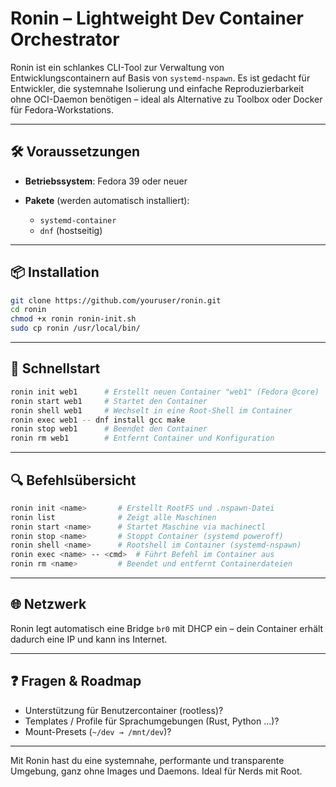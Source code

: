 # Ronin – Lightweight Dev Container Orchestrator

Ronin ist ein schlankes CLI-Tool zur Verwaltung von Entwicklungscontainern auf Basis von `systemd-nspawn`. Es ist gedacht für Entwickler, die systemnahe Isolierung und einfache Reproduzierbarkeit ohne OCI-Daemon benötigen – ideal als Alternative zu Toolbox oder Docker für Fedora-Workstations.

---

## 🛠 Voraussetzungen

* **Betriebssystem**: Fedora 39 oder neuer
* **Pakete** (werden automatisch installiert):

  * `systemd-container`
  * `dnf` (hostseitig)

---

## 📦 Installation

```bash
git clone https://github.com/youruser/ronin.git
cd ronin
chmod +x ronin ronin-init.sh
sudo cp ronin /usr/local/bin/
```

---

## 🚀 Schnellstart

```bash
ronin init web1      # Erstellt neuen Container "web1" (Fedora @core)
ronin start web1     # Startet den Container
ronin shell web1     # Wechselt in eine Root-Shell im Container
ronin exec web1 -- dnf install gcc make
ronin stop web1      # Beendet den Container
ronin rm web1        # Entfernt Container und Konfiguration
```

---

## 🔍 Befehlsübersicht

```bash
ronin init <name>       # Erstellt RootFS und .nspawn-Datei
ronin list              # Zeigt alle Maschinen
ronin start <name>      # Startet Maschine via machinectl
ronin stop <name>       # Stoppt Container (systemd poweroff)
ronin shell <name>      # Rootshell im Container (systemd-nspawn)
ronin exec <name> -- <cmd>  # Führt Befehl im Container aus
ronin rm <name>         # Beendet und entfernt Containerdateien
```

---

## 🌐 Netzwerk

Ronin legt automatisch eine Bridge `br0` mit DHCP ein – dein Container erhält dadurch eine IP und kann ins Internet.

---

## ❓ Fragen & Roadmap

* Unterstützung für Benutzercontainer (rootless)?
* Templates / Profile für Sprachumgebungen (Rust, Python ...)?
* Mount-Presets (`~/dev → /mnt/dev`)?

---

Mit Ronin hast du eine systemnahe, performante und transparente Umgebung, ganz ohne Images und Daemons. Ideal für Nerds mit Root.

